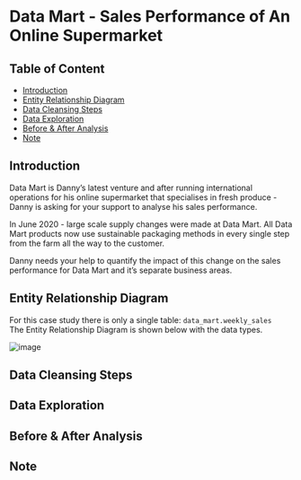 # Data Mart - Sales Performance of An Online Supermarket

## Table of Content
* [Introduction](#introduction)
* [Entity Relationship Diagram](#entity-relationship-diagram)
* [Data Cleansing Steps](#data-cleansing-steps)
* [Data Exploration](#data-exploration)
* [Before & After Analysis](#before--after-analysis)
* [Note](#note)

## Introduction
Data Mart is Danny’s latest venture and after running international operations for his online supermarket that specialises in fresh produce - Danny is asking for your support to analyse his sales performance.

In June 2020 - large scale supply changes were made at Data Mart. All Data Mart products now use sustainable packaging methods in every single step from the farm all the way to the customer.

Danny needs your help to quantify the impact of this change on the sales performance for Data Mart and it’s separate business areas.

## Entity Relationship Diagram
For this case study there is only a single table: `data_mart.weekly_sales`<br>
The Entity Relationship Diagram is shown below with the data types.

![image](https://github.com/ritusantra/SQL-Projects/assets/75059347/4433c1bc-ca79-4c88-a9de-e8da4b3f5ddf)

## Data Cleansing Steps
## Data Exploration
## Before & After Analysis
## Note

